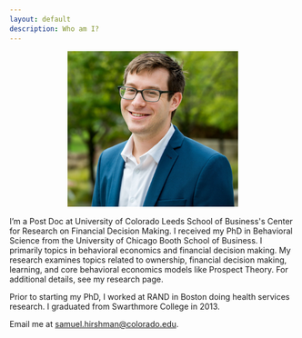 ```yaml
---
layout: default
description: Who am I?
---
```


<p align="center"><img src="public/sdh_headshot copy.jpg" alt="headshot" width="300" ></p>

I’m a Post Doc at University of Colorado Leeds School of Business's Center for Research on Financial Decision Making. I received my PhD in Behavioral Science from the University of Chicago Booth School of Business. I primarily topics in behavioral economics and financial decision making. My research examines topics related to ownership, financial decision making, learning, and core behavioral economics models like Prospect Theory. For additional details, see my research page. 

<p> Prior to starting my PhD, I worked at RAND in Boston doing health services research. I graduated from Swarthmore College in 2013. 

<p>
Email me at <a href="mailto:samuel.hirshman@colorado.edu">samuel.hirshman@colorado.edu</a>.

